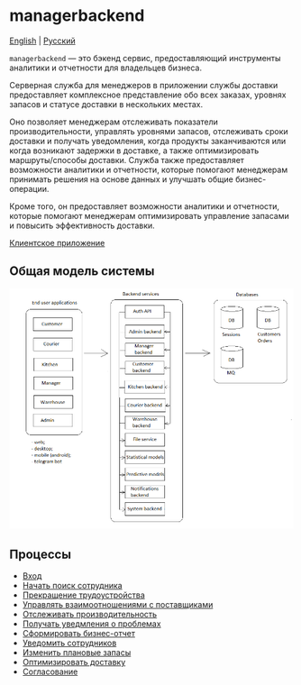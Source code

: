 # managerbackend

[English](managerbackend.md) | [Русский](managerbackend.ru.md)

`managerbackend` — это бэкенд сервис, предоставляющий инструменты аналитики и отчетности для владельцев бизнеса.

Серверная служба для менеджеров в приложении службы доставки предоставляет комплексное представление обо всех заказах, уровнях запасов и статусе доставки в нескольких местах.

Оно позволяет менеджерам отслеживать показатели производительности, управлять уровнями запасов, отслеживать сроки доставки и получать уведомления, когда продукты заканчиваются или когда возникают задержки в доставке, а также оптимизировать маршруты/способы доставки.
Служба также предоставляет возможности аналитики и отчетности, которые помогают менеджерам принимать решения на основе данных и улучшать общие бизнес-операции.

Кроме того, он предоставляет возможности аналитики и отчетности, которые помогают менеджерам оптимизировать управление запасами и повысить эффективность доставки.

[Клиентское приложение](../frontend/managerclient.ru.md)

## Общая модель системы 

![system_overall](../img/system_overall.png)

## Процессы 

- [Вход](../processes/auth/signin.ru.md)
- [Начать поиск сотрудника](../processes/manager/startemployeesearch.ru.md)
- [Прекращение трудоустройства](../processes/manager/terminationofemployment.ru.md)
- [Управлять взаимоотношениями с поставщиками](../processes/manager/supplierrelationships.ru.md)
- [Отслеживать производительность](../processes/manager/trackperformance.ru.md)
- [Получать уведмления о проблемах](../processes/notificationsbackend/getnotified.ru.md)
- [Сформировать бизнес-отчет](../processes/manager/businessreport.ru.md)
- [Уведомить сотрудников](../processes/notificationsbackend/notifymanual.ru.md)
- [Изменить плановые запасы](../processes/manager/inventorylevels.ru.md)
- [Оптимизировать доставку](../processes/manager/optimizedelivery.ru.md)
- [Согласование](../processes/manager/approval.ru.md)
